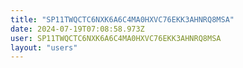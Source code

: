 ```yaml
---
title: "SP11TWQCTC6NXK6A6C4MA0HXVC76EKK3AHNRQ8MSA"
date: 2024-07-19T07:08:58.973Z
user: SP11TWQCTC6NXK6A6C4MA0HXVC76EKK3AHNRQ8MSA
layout: "users"
---
```

    